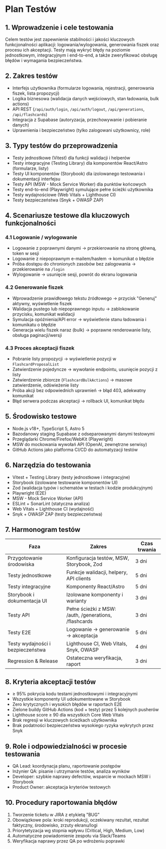 # Plan Testów

## 1. Wprowadzenie i cele testowania  
Celem testów jest zapewnienie stabilności i jakości kluczowych funkcjonalności aplikacji: logowania/wylogowania, generowania fiszek oraz procesu ich akceptacji. Testy mają wykryć błędy na poziomie jednostkowym, integracyjnym i end-to-end, a także zweryfikować obsługę błędów i wymagania bezpieczeństwa.

## 2. Zakres testów  
- Interfejs użytkownika (formularze logowania, rejestracji, generowania fiszek, lista propozycji)  
- Logika biznesowa (walidacja danych wejściowych, stan ładowania, bulk actions)  
- API REST (`/api/auth/login`, `/api/auth/logout`, `/api/generations`, `/api/flashcards`)  
- Integracja z Supabase (autoryzacja, przechowywanie i pobieranie danych)  
- Uprawnienia i bezpieczeństwo (tylko zalogowani użytkownicy, role)

## 3. Typy testów do przeprowadzenia  
- Testy jednostkowe (Vitest) dla funkcji walidacji i helperów  
- Testy integracyjne (Testing Library) dla komponentów React/Astro (formularze, listy)  
- Testy UI komponentów (Storybook) dla izolowanego testowania i dokumentacji interfejsu
- Testy API (MSW - Mock Service Worker) dla punktów końcowych  
- Testy end-to-end (Playwright) symulujące pełne ścieżki użytkownika  
- Testy wydajnościowe (Web Vitals + Lighthouse CI)  
- Testy bezpieczeństwa (Snyk + OWASP ZAP)

## 4. Scenariusze testowe dla kluczowych funkcjonalności

### 4.1 Logowanie / wylogowanie  
- Logowanie z poprawnymi danymi → przekierowanie na stronę główną, token w sesji  
- Logowanie z niepoprawnym e-mailem/hasłem → komunikat o błędzie  
- Próba dostępu do chronionych zasobów bez zalogowania → przekierowanie na `/login`  
- Wylogowanie → usunięcie sesji, powrót do ekranu logowania

### 4.2 Generowanie fiszek  
- Wprowadzenie prawidłowego tekstu źródłowego → przycisk "Generuj" aktywny, wyświetlenie fiszek  
- Walidacja pustego lub niepoprawnego inputu → zablokowanie przycisku, komunikat walidacji  
- Symulacja opóźnienia/API error → wyświetlenie stanu ładowania i komunikatu o błędzie  
- Generacja wielu fiszek naraz (bulk) → poprawne renderowanie listy, obsługa paginacji/wersji

### 4.3 Proces akceptacji fiszek  
- Pobranie listy propozycji → wyświetlenie pozycji w `FlashcardProposalList`  
- Zatwierdzenie pojedyncze → wywołanie endpointu, usunięcie pozycji z listy  
- Zatwierdzenie zbiorcze (`FlashcardBulkActions`) → masowe zatwierdzenie, odświeżenie listy  
- Próba akcji bez odpowiednich uprawnień → błąd 403, adekwatny komunikat  
- Błąd serwera podczas akceptacji → rollback UI, komunikat błędu

## 5. Środowisko testowe  
- Node.js v18+, TypeScript 5, Astro 5  
- Bazodanowy staging Supabase z odseparowanymi danymi testowymi  
- Przeglądarki Chrome/Firefox/WebKit (Playwright)  
- MSW do mockowania wywołań API (OpenAI, zewnętrzne serwisy)
- GitHub Actions jako platforma CI/CD do automatyzacji testów

## 6. Narzędzia do testowania  
- Vitest + Testing Library (testy jednostkowe i integracyjne)  
- Storybook (izolowane testowanie komponentów UI)
- Zod (walidacja typów i schematów w testach i kodzie produkcyjnym)
- Playwright (E2E)  
- MSW - Mock Service Worker (API)  
- ESLint + SonarLint (statyczna analiza)  
- Web Vitals + Lighthouse CI (wydajność)  
- Snyk + OWASP ZAP (testy bezpieczeństwa)

## 7. Harmonogram testów  
| Faza                        | Zakres                                   | Czas trwania |  
|-----------------------------|------------------------------------------|--------------|  
| Przygotowanie środowiska    | Konfiguracja testów, MSW, Storybook, Zod | 3 dni        |  
| Testy jednostkowe           | Funkcje walidacji, helpery, API clients  | 5 dni        |  
| Testy integracyjne          | Komponenty React/Astro                   | 5 dni        |  
| Storybook i dokumentacja UI | Izolowane komponenty i warianty          | 3 dni        |
| Testy API                   | Pełne ścieżki z MSW: /auth, /generations, /flashcards | 3 dni |  
| Testy E2E                   | Logowanie → generowanie → akceptacja     | 5 dni        |  
| Testy wydajności i bezpieczeństwa | Lighthouse CI, Web Vitals, Snyk, OWASP | 4 dni    |  
| Regression & Release        | Ostateczna weryfikacja, raport           | 3 dni        |

## 8. Kryteria akceptacji testów  
- ≥ 95% pokrycia kodu testami jednostkowymi i integracyjnymi  
- Wszystkie komponenty UI udokumentowane w Storybook
- Zero krytycznych i wysokich błędów w raportach E2E  
- Zielone buildy GitHub Actions (kod + testy) przez 5 kolejnych pusherów  
- Lighthouse score ≥ 90 dla wszystkich Core Web Vitals
- Brak regresji w kluczowych ścieżkach użytkownika
- Brak podatności bezpieczeństwa wysokiego ryzyka wykrytych przez Snyk

## 9. Role i odpowiedzialności w procesie testowania  
- QA Lead: koordynacja planu, raportowanie postępów  
- Inżynier QA: pisanie i utrzymanie testów, analiza wyników  
- Developer: szybkie naprawy defectów, wsparcie w mockach MSW i Storybook
- Product Owner: akceptacja kryteriów testowych

## 10. Procedury raportowania błędów  
1. Tworzenie ticketu w JIRA z etykietą "BUG"  
2. Obowiązkowe pola: kroki reprodukcji, oczekiwany rezultat, rezultat faktyczny, środowisko, zrzuty ekranu/logi  
3. Priorytetyzacja wg stopnia wpływu (Critical, High, Medium, Low)  
4. Automatyczne powiadomienie zespołu via Slack/Teams  
5. Weryfikacja naprawy przez QA po wdrożeniu poprawki 